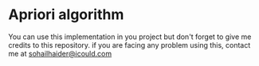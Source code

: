 # Apriori algorithm
You can use this implementation in you project but don't forget to give me credits to this repository.
if you are facing any problem using this, contact me at sohailhaider@icould.com
